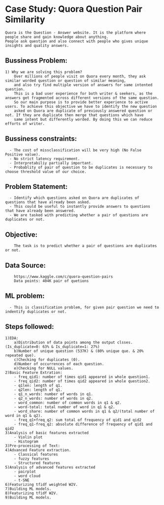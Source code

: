 # Case Study: Quora Question Pair Similarity
	Quora is the Question - Answer website. It is the platform where people share and gain knowledge about anything. 
	People ask question and also connect with people who gives unique insights and quality answers.
	
## Bussiness Problem:
	1) Why we are solving this problem?
		Over millions of people visit on Quora every month, they ask similar worded question or question of similar meaning,
		and also try find multiple version of answers for same intented question.
		This is a bad user experience for both writer & seekers, as the answers get fragmented across different versions of the same question.
		So our main purpose is to provide better experience to active users. To achieve this objective we have to identify the new question 
		asked on Quora are duplicate of previously answered question or not. If they are duplicate then merge that questions which have 
		same intent but differently worded. By doing this we can reduce efforts of writer.
		
## Bussiness constraints:
	  - The cost of missclassification will be very high (No False Positive value).
	  - No strict latency requirement.
	  - Interpretabiliy partially important.
	  - Probablity of pair of question to be duplicates is necessary to choose threshold value of our choice.
	  
## Problem Statement:
	  - Identify which questions asked on Quora are duplicates of questions that have already been asked. 
	  - This could be useful to instantly provide answers to questions that have already been answered. 
	  - We are tasked with predicting whether a pair of questions are duplicates or not.
	
## Objective:
		The task is to predict whether a pair of questions are duplicates or not.

## Data Source: 
		https://www.kaggle.com/c/quora-question-pairs
		Data points: 404K pair of quetions

## ML problem:
	  - This is classification problem, for given pair question we need to indentify duplicates or not.

## Steps followed:
	1)EDA: 
		a)Distribution of data points among the output clsses.(Is_duplicate=0: 63% & Is_duplicate=1: 27%)
		b)Number of unique question (537K) & (80% unique que. & 20% repeated que).
		c)Checking for duplicates (0).
		d)Number of occurrences of each question.
		e)Checking for NULL values.
	2)Basic Feature Extration:
		- freq_qid1: number of times qid1 appeared in whole question1.
		- freq_qid2: number of times qid2 appeared in whole question2.
		- q1len: length of q1.
		- q2len: length of q1.
		- q1_n_words: number of words in q1.
		- q2_n_words: number of words in q2.
		- word_common: number of common words in q1 & q2.
		- word-total: total number of word in q1 & q2.
		- word_share: number of common words in q1 & q2/(total number of word in q1 & q2).
		- freq_q1+freq_q2: sum total of frequency of qid1 and qid2
		- freq_q1-freq_q2: absolute difference of frequency of qid1 and qid2 
	3)Analysis of basic features extracted
		- Violin plot
		- Histogram
	3)Pre-processing of Text:
	4)Advanced Feature extraction.
		- Classical features
		- fuzzy features
		- Structured features
	5)Analysis of advanced features extracted
		- pairplot
		- word cloud
		- t-SNE
	6)Featurizing tfidf weighted W2V.
	7)Building ML models.
	8)Featurizing tfidf W2V.
	9)Building ML models.
